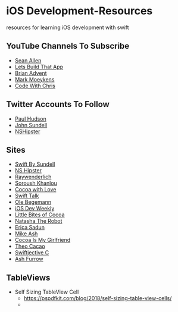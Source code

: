 # iOS Development-Resources

resources for learning iOS development with swift

## YouTube Channels To Subscribe

- [Sean Allen](https://www.youtube.com/channel/UCbTw29mcP12YlTt1EpUaVJw)
- [Lets Build That App](https://www.youtube.com/channel/UCuP2vJ6kRutQBfRmdcI92mA)
- [Brian Advent](https://www.youtube.com/channel/UCysEngjfeIYapEER9K8aikw)
- [Mark Moeykens](https://www.youtube.com/channel/UChH6WbyYeX0INJjrK2-6WSg)
- [Code With Chris](https://www.youtube.com/user/CodeWithChris)

## Twitter Accounts To Follow

- [Paul Hudson](https://twitter.com/twostraws)
- [John Sundell](https://twitter.com/johnsundell)
- [NSHipster](https://twitter.com/NSHipster)

## Sites

- [Swift By Sundell](https://www.swiftbysundell.com/)
- [NS Hipster](https://nshipster.com/)
- [Raywenderlich](https://www.raywenderlich.com/ios)
- [Soroush Khanlou](http://khanlou.com/)
- [Cocoa with Love](http://www.cocoawithlove.com/)
- [Swift Talk](https://www.objc.io/)
- [Ole Begemann](https://oleb.net/)
- [iOS Dev Weekly](https://iosdevweekly.com/)
- [Little Bites of Cocoa](https://littlebitesofcocoa.com/)
- [Natasha The Robot](https://www.natashatherobot.com/)
- [Erica Sadun](https://ericasadun.com/)
- [Mike Ash](https://www.mikeash.com/pyblog/)
- [Cocoa Is My Girlfriend](http://www.cimgf.com/)
- [Theo Cacao](http://theocacao.com/)
- [Swiftjective C](https://www.swiftjectivec.com/)
- [Ash Furrow](https://ashfurrow.com/)

## TableViews

- Self Sizing TableView Cell
	- https://pspdfkit.com/blog/2018/self-sizing-table-view-cells/
	- 
